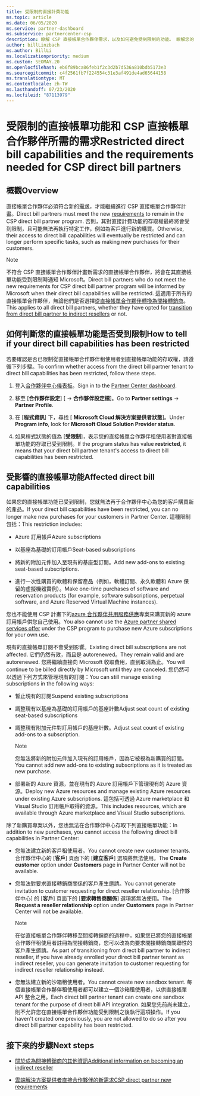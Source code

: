 ```yaml
---
title: 受限制的直接計費功能
ms.topic: article
ms.date: 06/05/2020
ms.service: partner-dashboard
ms.subservice: partnercenter-csp
description: 瞭解 CSP 直接帳單合作夥伴需求，以及如何避免受到限制的功能。 瞭解您的功能是否受到限制。
author: billLinzbach
ms.author: BillLi
ms.localizationpriority: medium
ms.custom: SEOMAY.20
ms.openlocfilehash: eb6f89bca86feb1f2c3d2b7d536a810bdb5173e3
ms.sourcegitcommit: c4f2561fb7f224554c31e3af491de4ad65644158
ms.translationtype: MT
ms.contentlocale: zh-TW
ms.lasthandoff: 07/23/2020
ms.locfileid: "87113979"
---
```

# <a name="restricted-direct-bill-capabilities-and-the-requirements-needed-for-csp-direct-bill-partners"></a><span data-ttu-id="f5cb5-104">受限制的直接帳單功能和 CSP 直接帳單合作夥伴所需的需求</span><span class="sxs-lookup"><span data-stu-id="f5cb5-104">Restricted direct bill capabilities and the requirements needed for CSP direct bill partners</span></span>  

## <a name="overview"></a><span data-ttu-id="f5cb5-105">概觀</span><span class="sxs-lookup"><span data-stu-id="f5cb5-105">Overview</span></span>

<span data-ttu-id="f5cb5-106">直接帳單合作夥伴必須符合新的[需求](direct-partner-new-requirements.md)，才能繼續進行 CSP 直接帳單合作夥伴計畫。</span><span class="sxs-lookup"><span data-stu-id="f5cb5-106">Direct bill partners must meet the new [requirements](direct-partner-new-requirements.md) to remain in the CSP direct bill partner program.</span></span> <span data-ttu-id="f5cb5-107">否則，其對直接計費功能的存取權最終將會受到限制，且可能無法再執行特定工作，例如為客戶進行新的購買。</span><span class="sxs-lookup"><span data-stu-id="f5cb5-107">Otherwise, their access to direct bill capabilities will eventually be restricted and can longer perform specific tasks, such as making new purchases for their customers.</span></span>

> [!Note]
> <span data-ttu-id="f5cb5-108">不符合 CSP 直接帳單合作夥伴計畫新需求的直接帳單合作夥伴，將會在其直接帳單功能受到限制時通知 Microsoft。</span><span class="sxs-lookup"><span data-stu-id="f5cb5-108">Direct bill partners who do not meet the new requirements for CSP direct bill partner program will be informed by Microsoft when their direct bill capabilities will be restricted.</span></span> <span data-ttu-id="f5cb5-109">這適用于所有的直接帳單合作夥伴，無論他們是否選擇[從直接帳單合作夥伴轉換為間接轉銷商](transition-direct-to-indirect.md)。</span><span class="sxs-lookup"><span data-stu-id="f5cb5-109">This applies to all direct bill partners, whether they have opted for [transition from direct bill partner to indirect resellers](transition-direct-to-indirect.md) or not.</span></span>  

## <a name="how-to-tell-if-your-direct-bill-capabilities-has-been-restricted"></a><span data-ttu-id="f5cb5-110">如何判斷您的直接帳單功能是否受到限制</span><span class="sxs-lookup"><span data-stu-id="f5cb5-110">How to tell if your direct bill capabilities has been restricted</span></span>

<span data-ttu-id="f5cb5-111">若要確認是否已限制從直接帳單合作夥伴租使用者到直接帳單功能的存取權，請遵循下列步驟。</span><span class="sxs-lookup"><span data-stu-id="f5cb5-111">To confirm whether access from the direct bill partner tenant to direct bill capabilities has been restricted, follow these steps.</span></span>

1. <span data-ttu-id="f5cb5-112">登入[合作夥伴中心儀表板](https://partner.microsoft.com/dashboard)。</span><span class="sxs-lookup"><span data-stu-id="f5cb5-112">Sign in to the [Partner Center dashboard](https://partner.microsoft.com/dashboard).</span></span>

2. <span data-ttu-id="f5cb5-113">移至 [**合作夥伴設定**] [  ->  **合作夥伴設定檔**]。</span><span class="sxs-lookup"><span data-stu-id="f5cb5-113">Go to **Partner settings** -> **Partner Profile**.</span></span>

3. <span data-ttu-id="f5cb5-114">在 [**程式資訊**] 下，尋找 [ **Microsoft Cloud 解決方案提供者狀態**]。</span><span class="sxs-lookup"><span data-stu-id="f5cb5-114">Under **Program info**, look for **Microsoft Cloud Solution Provider status**.</span></span>

4. <span data-ttu-id="f5cb5-115">如果程式狀態的值為 [**受限制**]，表示您的直接帳單合作夥伴租使用者對直接帳單功能的存取已受到限制。</span><span class="sxs-lookup"><span data-stu-id="f5cb5-115">If the program status has value **restricted**, it means that your direct bill partner tenant's access to direct bill capabilities has been restricted.</span></span>

## <a name="affected-direct-bill-capabilities"></a><span data-ttu-id="f5cb5-116">受影響的直接帳單功能</span><span class="sxs-lookup"><span data-stu-id="f5cb5-116">Affected direct bill capabilities</span></span>

<span data-ttu-id="f5cb5-117">如果您的直接帳單功能已受到限制，您就無法再于合作夥伴中心為您的客戶購買新的產品。</span><span class="sxs-lookup"><span data-stu-id="f5cb5-117">If your direct bill capabilities have been restricted, you can no longer make new purchases for your customers in Partner Center.</span></span> <span data-ttu-id="f5cb5-118">這種限制包括：</span><span class="sxs-lookup"><span data-stu-id="f5cb5-118">This restriction includes:</span></span>

- <span data-ttu-id="f5cb5-119">Azure 訂用帳戶</span><span class="sxs-lookup"><span data-stu-id="f5cb5-119">Azure subscriptions</span></span>

- <span data-ttu-id="f5cb5-120">以基座為基礎的訂用帳戶</span><span class="sxs-lookup"><span data-stu-id="f5cb5-120">Seat-based subscriptions</span></span>

- <span data-ttu-id="f5cb5-121">將新的附加元件加入至現有的基座型訂閱。</span><span class="sxs-lookup"><span data-stu-id="f5cb5-121">Add new add-ons to existing seat-based subscriptions.</span></span>

- <span data-ttu-id="f5cb5-122">進行一次性購買的軟體和保留產品（例如，軟體訂閱、永久軟體和 Azure 保留的虛擬機器實例）。</span><span class="sxs-lookup"><span data-stu-id="f5cb5-122">Make one-time purchases of software and reservation products (for example, software subscriptions, perpetual software, and Azure Reserved Virtual Machine instances).</span></span>

<span data-ttu-id="f5cb5-123">您也不能使用 CSP 計畫下的[azure 合作夥伴共用服務供應](shared-services.md)專案來購買新的 azure 訂用帳戶供您自己使用。</span><span class="sxs-lookup"><span data-stu-id="f5cb5-123">You also cannot use the [Azure partner shared services offer](shared-services.md) under the CSP program to purchase new Azure subscriptions for your own use.</span></span>

<span data-ttu-id="f5cb5-124">現有的直接帳單訂閱不會受到影響。</span><span class="sxs-lookup"><span data-stu-id="f5cb5-124">Existing direct bill subscriptions are not affected.</span></span> <span data-ttu-id="f5cb5-125">它們仍然有效，而且是 autorenewed。</span><span class="sxs-lookup"><span data-stu-id="f5cb5-125">They remain valid and are autorenewed.</span></span> <span data-ttu-id="f5cb5-126">您將繼續直接向 Microsoft 收取費用，直到取消為止。</span><span class="sxs-lookup"><span data-stu-id="f5cb5-126">You will continue to be billed directly by Microsoft until they are canceled.</span></span> <span data-ttu-id="f5cb5-127">您仍然可以透過下列方式來管理現有的訂閱：</span><span class="sxs-lookup"><span data-stu-id="f5cb5-127">You can still manage existing subscriptions in the following ways:</span></span>

- <span data-ttu-id="f5cb5-128">暫止現有的訂閱</span><span class="sxs-lookup"><span data-stu-id="f5cb5-128">Suspend existing subscriptions</span></span>

- <span data-ttu-id="f5cb5-129">調整現有以基座為基礎的訂用帳戶的基座計數</span><span class="sxs-lookup"><span data-stu-id="f5cb5-129">Adjust seat count of existing seat-based subscriptions</span></span>

- <span data-ttu-id="f5cb5-130">調整現有附加元件對訂用帳戶的基座計數。</span><span class="sxs-lookup"><span data-stu-id="f5cb5-130">Adjust seat count of existing add-ons to a subscription.</span></span> 
 
    >[!Note] 
    ><span data-ttu-id="f5cb5-131">您無法將新的附加元件加入現有的訂用帳戶，因為它被視為新購買的訂閱。</span><span class="sxs-lookup"><span data-stu-id="f5cb5-131">You cannot add new add-ons to existing subscriptions as it is treated as new purchase.</span></span>

- <span data-ttu-id="f5cb5-132">部署新的 Azure 資源，並在現有的 Azure 訂用帳戶下管理現有的 Azure 資源。</span><span class="sxs-lookup"><span data-stu-id="f5cb5-132">Deploy new Azure resources and manage existing Azure resources under existing Azure subscriptions.</span></span> <span data-ttu-id="f5cb5-133">這包括可透過 Azure marketplace 和 Visual Studio 訂用帳戶取得的資源。</span><span class="sxs-lookup"><span data-stu-id="f5cb5-133">This includes resources, which are available through Azure marketplace and Visual Studio subscriptions.</span></span>

<span data-ttu-id="f5cb5-134">除了新購買專案以外，您也無法在合作夥伴中心存取下列直接帳單功能：</span><span class="sxs-lookup"><span data-stu-id="f5cb5-134">In addition to new purchases, you cannot access the following direct bill capabilities in Partner Center:</span></span>

- <span data-ttu-id="f5cb5-135">您無法建立新的客戶租使用者。</span><span class="sxs-lookup"><span data-stu-id="f5cb5-135">You cannot create new customer tenants.</span></span> <span data-ttu-id="f5cb5-136">合作夥伴中心的 [**客戶**] 頁面下的 [**建立客戶**] 選項將無法使用。</span><span class="sxs-lookup"><span data-stu-id="f5cb5-136">The **Create customer** option under **Customers** page in Partner Center will not be available.</span></span>

- <span data-ttu-id="f5cb5-137">您無法對要求直接轉銷商關係的客戶產生邀請。</span><span class="sxs-lookup"><span data-stu-id="f5cb5-137">You cannot generate invitation to customer requesting for direct reseller relationship.</span></span> <span data-ttu-id="f5cb5-138">[合作夥伴中心] 的 [**客戶**] 頁面下的 [**要求轉售商關係**] 選項將無法使用。</span><span class="sxs-lookup"><span data-stu-id="f5cb5-138">The **Request a reseller relationship** option under **Customers** page in Partner Center will not be available.</span></span>

    >[!NOTE]
    ><span data-ttu-id="f5cb5-139">在從直接帳單合作夥伴轉移至間接轉銷商的過程中，如果您已將您的直接帳單合作夥伴租使用者註冊為間接轉銷商，您可以改為向要求間接轉銷商關聯性的客戶產生邀請。</span><span class="sxs-lookup"><span data-stu-id="f5cb5-139">As part of transitioning from direct bill partner to indirect reseller, if you have already enrolled your direct bill partner tenant as indirect reseller, you can generate invitation to customer requesting for indirect reseller relationship instead.</span></span>

- <span data-ttu-id="f5cb5-140">您無法建立新的沙箱租使用者。</span><span class="sxs-lookup"><span data-stu-id="f5cb5-140">You cannot create new sandbox tenant.</span></span> <span data-ttu-id="f5cb5-141">每個直接帳單合作夥伴租使用者都可以建立一個沙箱租使用者，以供直接帳單 API 整合之用。</span><span class="sxs-lookup"><span data-stu-id="f5cb5-141">Each direct bill partner tenant can create one sandbox tenant for the purpose of direct bill API integration.</span></span> <span data-ttu-id="f5cb5-142">如果您先前尚未建立，則不允許您在直接帳單合作夥伴功能受到限制之後執行這項操作。</span><span class="sxs-lookup"><span data-stu-id="f5cb5-142">If you haven't created one previously, you are not allowed to do so after you direct bill partner capability has been restricted.</span></span>  

## <a name="next-steps"></a><span data-ttu-id="f5cb5-143">接下來的步驟</span><span class="sxs-lookup"><span data-stu-id="f5cb5-143">Next steps</span></span>

- [<span data-ttu-id="f5cb5-144">關於成為間接轉銷商的其他資訊</span><span class="sxs-lookup"><span data-stu-id="f5cb5-144">Additional information on becoming an indirect reseller</span></span>](https://assetsprod.microsoft.com/csp-directbill-to-indirect-transition.pdf)

- [<span data-ttu-id="f5cb5-145">雲端解決方案提供者直接合作夥伴的新需求</span><span class="sxs-lookup"><span data-stu-id="f5cb5-145">CSP direct partner new requirements</span></span>](direct-partner-new-requirements.md)